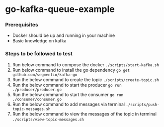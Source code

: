 # go-kafka-queue-example

### Prerequisites

- Docker should be up and running in your machine
- Basic knowledge on kafka

### Steps to be followed to test

1.  Run below command to compose the docker
    `./scripts/start-kafka.sh`
2.  Run below command to install the go dependency
    `go get github.com/segmentio/kafka-go`
3.  Run the below command to create the topic
    `./scripts/create-topic.sh`
4.  Run the below command to start the producer
    `go run ./producer/producer.go`
5.  Run the below command to start the consumer
    `go run ./consumer/consumer.go`
6.  Run the below command to add messages via terminal
    `./scripts/push-topic-messages.sh`
7.  Run the below command to view the messages of the topic in terminal
    `./scripts/view-topic-messages.sh`
